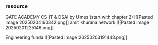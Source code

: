 ### resource 

  
GATE ACADEMY CS-IT & DSAI by Umes (start with chapter 2)
![[Pasted image 20250204160342.png]]
amit khurana network
![[Pasted image 20250201225146.png]]

Engineering funda 
![[Pasted image 20250203191443.png]]
